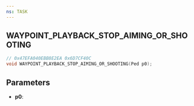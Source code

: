 ```yaml
---
ns: TASK
---
```

## WAYPOINT_PLAYBACK_STOP_AIMING_OR_SHOOTING

```c
// 0x47EFA040EBB8E2EA 0x6D7CF40C
void WAYPOINT_PLAYBACK_STOP_AIMING_OR_SHOOTING(Ped p0);
```


## Parameters
* **p0**: 

